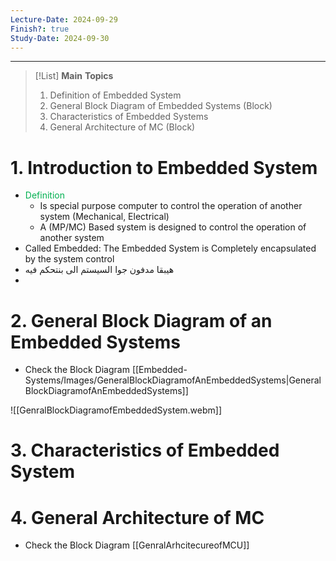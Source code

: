 ```yaml
---
Lecture-Date: 2024-09-29
Finish?: true
Study-Date: 2024-09-30
---
```

---
>[!List] **Main** **Topics** 
> 1. Definition of Embedded System 
> 2. General Block Diagram of Embedded Systems (Block)
> 3. Characteristics of Embedded Systems
> 4. General Architecture of MC (Block)

# 1. Introduction to Embedded System 

- <span style="color:rgb(0, 176, 80)">Definition</span>
	- Is special purpose computer to control the operation of another system (Mechanical, Electrical)
	- A (MP/MC) Based system is designed to control the operation of another system 
- Called Embedded: The Embedded System is Completely encapsulated by the system control 
- هيبقا مدفون جوا السيستم الى بنتحكم فيه 
- 
# 2. General Block Diagram of an Embedded Systems 

- Check the Block Diagram [[Embedded-Systems/Images/GeneralBlockDiagramofAnEmbeddedSystems|GeneralBlockDiagramofAnEmbeddedSystems]]

![[GenralBlockDiagramofEmbeddedSystem.webm]]


# 3. Characteristics of Embedded System



# 4. General Architecture of MC

- Check the Block Diagram [[GenralArhcitecureofMCU]]